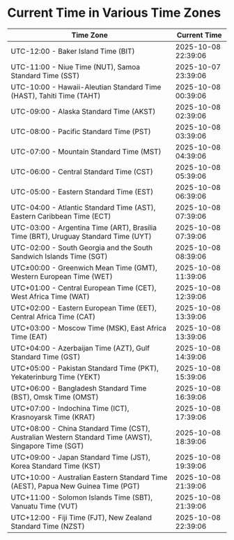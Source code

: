# Current Time in Various Time Zones

| Time Zone | Current Time |
|-----------|--------------|
| UTC-12:00 - Baker Island Time (BIT) | 2025-10-08 22:39:06 |
| UTC-11:00 - Niue Time (NUT), Samoa Standard Time (SST) | 2025-10-07 23:39:06 |
| UTC-10:00 - Hawaii-Aleutian Standard Time (HAST), Tahiti Time (TAHT) | 2025-10-08 00:39:06 |
| UTC-09:00 - Alaska Standard Time (AKST) | 2025-10-08 02:39:06 |
| UTC-08:00 - Pacific Standard Time (PST) | 2025-10-08 03:39:06 |
| UTC-07:00 - Mountain Standard Time (MST) | 2025-10-08 04:39:06 |
| UTC-06:00 - Central Standard Time (CST) | 2025-10-08 05:39:06 |
| UTC-05:00 - Eastern Standard Time (EST) | 2025-10-08 06:39:06 |
| UTC-04:00 - Atlantic Standard Time (AST), Eastern Caribbean Time (ECT) | 2025-10-08 07:39:06 |
| UTC-03:00 - Argentina Time (ART), Brasília Time (BRT), Uruguay Standard Time (UYT) | 2025-10-08 07:39:06 |
| UTC-02:00 - South Georgia and the South Sandwich Islands Time (SGT) | 2025-10-08 08:39:06 |
| UTC±00:00 - Greenwich Mean Time (GMT), Western European Time (WET) | 2025-10-08 11:39:06 |
| UTC+01:00 - Central European Time (CET), West Africa Time (WAT) | 2025-10-08 12:39:06 |
| UTC+02:00 - Eastern European Time (EET), Central Africa Time (CAT) | 2025-10-08 13:39:06 |
| UTC+03:00 - Moscow Time (MSK), East Africa Time (EAT) | 2025-10-08 13:39:06 |
| UTC+04:00 - Azerbaijan Time (AZT), Gulf Standard Time (GST) | 2025-10-08 14:39:06 |
| UTC+05:00 - Pakistan Standard Time (PKT), Yekaterinburg Time (YEKT) | 2025-10-08 15:39:06 |
| UTC+06:00 - Bangladesh Standard Time (BST), Omsk Time (OMST) | 2025-10-08 16:39:06 |
| UTC+07:00 - Indochina Time (ICT), Krasnoyarsk Time (KRAT) | 2025-10-08 17:39:06 |
| UTC+08:00 - China Standard Time (CST), Australian Western Standard Time (AWST), Singapore Time (SGT) | 2025-10-08 18:39:06 |
| UTC+09:00 - Japan Standard Time (JST), Korea Standard Time (KST) | 2025-10-08 19:39:06 |
| UTC+10:00 - Australian Eastern Standard Time (AEST), Papua New Guinea Time (PGT) | 2025-10-08 21:39:06 |
| UTC+11:00 - Solomon Islands Time (SBT), Vanuatu Time (VUT) | 2025-10-08 21:39:06 |
| UTC+12:00 - Fiji Time (FJT), New Zealand Standard Time (NZST) | 2025-10-08 22:39:06 |
